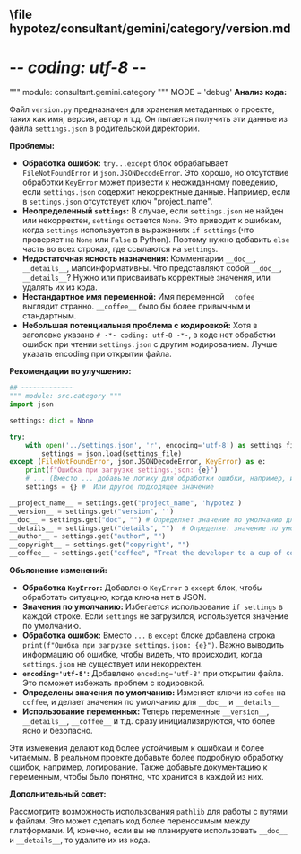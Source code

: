 ## \file hypotez/consultant/gemini/category/version.md
# -*- coding: utf-8 -*-

""" module: consultant.gemini.category """
MODE = 'debug'
**Анализ кода:**

Файл `version.py` предназначен для хранения метаданных о проекте, таких как имя, версия, автор и т.д. Он пытается получить эти данные из файла `settings.json` в родительской директории.

**Проблемы:**

* **Обработка ошибок:**  `try...except` блок обрабатывает `FileNotFoundError` и `json.JSONDecodeError`. Это хорошо, но отсутствие обработки `KeyError` может привести к неожиданному поведению, если `settings.json` содержит некорректные данные.  Например, если в `settings.json` отсутствует ключ "project_name".
* **Неопределенный `settings`:** В случае, если `settings.json` не найден или некорректен, `settings` остается `None`.  Это приводит к ошибкам, когда `settings` используется в выражениях `if settings` (что проверяет на `None` или `False` в Python).  Поэтому нужно добавить `else` часть во всех строках, где ссылаются на `settings`.
* **Недостаточная ясность назначения:**  Комментарии `__doc__`, `__details__`,  малоинформативны. Что представляют собой `__doc__`, `__details__`? Нужно или присваивать корректные значения, или удалять их из кода.
* **Нестандартное имя переменной:** Имя переменной `__cofee__` выглядит странно. `__coffee__` было бы более привычным и стандартным.
* **Небольшая потенциальная проблема с кодировкой:** Хотя в заголовке указано `# -*- coding: utf-8 -*-`, в коде нет обработки ошибок при чтении `settings.json` с другим кодированием. Лучше указать encoding при открытии файла.


**Рекомендации по улучшению:**

```python
## ~~~~~~~~~~~~~
""" module: src.category """
import json

settings: dict = None

try:
    with open('../settings.json', 'r', encoding='utf-8') as settings_file:
        settings = json.load(settings_file)
except (FileNotFoundError, json.JSONDecodeError, KeyError) as e:
    print(f"Ошибка при загрузке settings.json: {e}")
    # ... (Вместо ... добавьте логику для обработки ошибки, например, использовать значения по умолчанию)
    settings = {} #  Или другое подходящее значение

__project_name__ = settings.get("project_name", 'hypotez')
__version__ = settings.get("version", '')
__doc__ = settings.get("doc", "") # Определяет значение по умолчанию для __doc__
__details__ = settings.get("details", "")  # Определяет значение по умолчанию для __details__
__author__ = settings.get("author", "")
__copyright__ = settings.get("copyright", "")
__coffee__ = settings.get("coffee", "Treat the developer to a cup of coffee for boosting enthusiasm in development: https://boosty.to/hypo69")

```

**Объяснение изменений:**

* **Обработка `KeyError`:** Добавлено `KeyError` в `except` блок, чтобы обработать ситуацию, когда ключа нет в JSON.
* **Значения по умолчанию:**  Избегается использование `if settings` в каждой строке. Если `settings` не загрузился, используется значение по умолчанию.
* **Обработка ошибок:**  Вместо `...` в `except` блоке добавлена строка `print(f"Ошибка при загрузке settings.json: {e}")`. Важно выводить информацию об ошибке, чтобы видеть, что происходит, когда `settings.json` не существует или некорректен.
* **`encoding='utf-8'`:** Добавлено `encoding='utf-8'` при открытии файла. Это поможет избежать проблем с кодировкой.
* **Определены значения по умолчанию:** Изменяет ключи из `cofee` на `coffee`, и делает значения по умолчанию для `__doc__` и `__details__`
* **Использование переменных:** Теперь переменные `__version__`,  `__details__`, `__coffee__` и т.д. сразу инициализируются, что более ясно и безопасно.


Эти изменения делают код более устойчивым к ошибкам и более читаемым.  В реальном проекте добавьте более подробную обработку ошибок, например, логирование.  Также добавьте документацию к переменным, чтобы было понятно, что хранится в каждой из них.


**Дополнительный совет:**

Рассмотрите возможность использования `pathlib` для работы с путями к файлам. Это может сделать код более переносимым между платформами.  И, конечно, если вы не планируете использовать `__doc__` и `__details__`, то удалите их из кода.